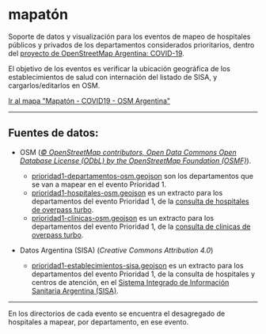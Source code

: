 # mapatón

Soporte de datos y visualización para los eventos de mapeo de hospitales públicos y privados de los departamentos considerados prioritarios, dentro del [proyecto de OpenStreetMap Argentina: COVID-19](https://wiki.openstreetmap.org/wiki/ES:Argentina/COVID-19).

El objetivo de los eventos es verificar la ubicación geográfica de los establecimientos de salud con internación del listado de SISA, y cargarlos/editarlos en OSM.

[Ir al mapa "Mapatón - COVID19 - OSM Argentina"](https://umap.openstreetmap.fr/es/map/mapaton-covid19-osm-argentina_451066)

----

## Fuentes de datos:

* OSM (*[© OpenStreetMap contributors, Open Data Commons Open Database License (ODbL) by the OpenStreetMap Foundation (OSMF)](https://www.openstreetmap.org/copyright)*).

  * [prioridad1-departamentos-osm.geojson](https://github.com/gabriel-de-luca/covid-19/blob/master/mapaton/prioridad1-departamentos-osm.geojson) son los departamentos que se van a mapear en el evento Prioridad 1.
  * [prioridad1-hospitales-osm.geojson](https://github.com/gabriel-de-luca/covid-19/blob/master/mapaton/prioridad1-hospitales-osm.geojson) es un extracto para los departamentos del evento Prioridad 1, de la [consulta de hospitales de overpass turbo](https://overpass-turbo.eu/s/S1i).
  * [prioridad1-clinicas-osm.geojson](https://github.com/gabriel-de-luca/covid-19/blob/master/mapaton/prioridad1-clinicas-osm.geojson) es un extracto para los departamentos del evento Prioridad 1, de la [consulta de clinicas de overpass turbo](https://overpass-turbo.eu/s/S1o).
  
* Datos Argentina (SISA) (*Creative Commons Attribution 4.0*)

  * [prioridad1-establecimientos-sisa.geojson](https://github.com/gabriel-de-luca/covid-19/blob/master/mapaton/prioridad1-establecimientos-sisa.geojson) es un extracto para los departamentos del evento Prioridad 1, de la consulta de hospitales y centros de atención, en el [Sistema Integrado de Información Sanitaria Argentina (SISA)](https://sisa.msal.gov.ar/sisa).

----

En los directorios de cada evento se encuentra el desagregado de hospitales a mapear, por departamento, en ese evento.
